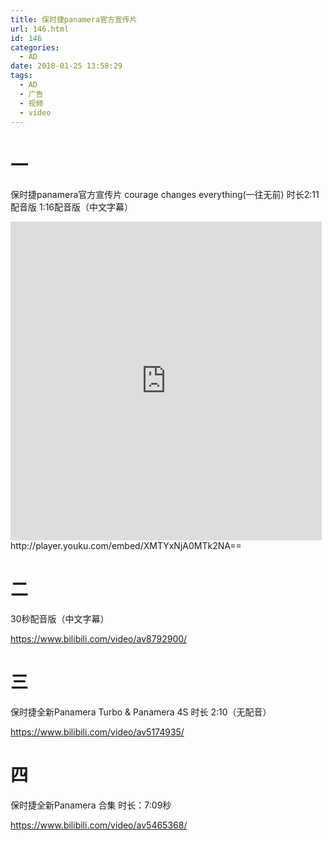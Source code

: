 ```yaml
---
title: 保时捷panamera官方宣传片
url: 146.html
id: 146
categories:
  - AD
date: 2018-01-25 13:58:29
tags:
  - AD
  - 广告
  - 视频
  - video
---
```

# 一
保时捷panamera官方宣传片 courage changes everything(一往无前) 时长2:11配音版 1:16配音版（中文字幕） 


<iframe height=498 width=510 src='http://player.youku.com/embed/XMTYxNjA0MTk2NA==' style='width:498px;height:510px' frameborder=0 'allowfullscreen'></iframe>
http://player.youku.com/embed/XMTYxNjA0MTk2NA== 
 
# 二
30秒配音版（中文字幕） 

https://www.bilibili.com/video/av8792900/ 
# 三
保时捷全新Panamera Turbo & Panamera 4S 时长 2:10（无配音） 

https://www.bilibili.com/video/av5174935/ 

# 四
保时捷全新Panamera 合集 时长：7:09秒 

https://www.bilibili.com/video/av5465368/